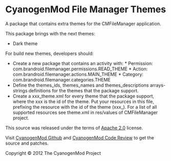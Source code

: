 CyanogenMod File Manager Themes
===============================

A package that contains extra themes for the CMFileManager application.

This package brings with the next themes:

 - Dark theme

For build new themes, developers should:

 - Create a new package that contains an activity with:
       * Permission: com.brandroid.filemanager.permissions.READ_THEME
       * Action: com.brandroid.filemanager.actions.MAIN_THEME
       * Category: com.brandroid.filemanager.categories.THEME
 - Define the themes_ids, themes_names and themes_descriptions arrays-strings
   definitions for the themes that the package support.
 - Create a xxx_theme.xml for every theme that the package support, where the
   xxx is the id of the theme. Put your resources in this file, prefixing the
   resource with the id of the theme (xxx_). For a list of all supported
   resources see theme.xml in res/values of CMFileManager project.


This source was released under the terms of
[Apache 2.0](http://www.apache.org/licenses/LICENSE-2.0.html) license.

Visit [CyanogenMod Github](https://github.com/CyanogenMod) and [CyanogenMod
Code Review](http://review.cyanogenmod.com/) to get the source and patches.

Copyright © 2012 The CyanogenMod Project

